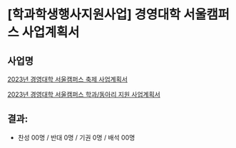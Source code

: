 [학과학생행사지원사업] 경영대학 서울캠퍼스 사업계획서
===

## 사업명
[2023년 경영대학 서울캠퍼스 축제 사업계획서](의결4-1.md) 

[2023년 경영대학 서울캠퍼스 학과/동아리 지원 사업계획서](의결4-2.md) 

## 결과:
- 찬성 00명 / 반대 0명 / 기권 0명 / 배석 00명
